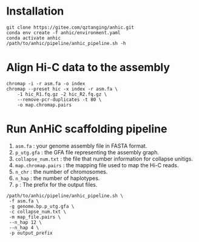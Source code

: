 # Installation

```
git clone https://gitee.com/qztanging/anhic.git
conda env create -f anhic/environment.yaml
conda activate anhic
/path/to/anhic/pipeline/anhic_pipeline.sh -h
```

# Align Hi-C data to the assembly

```
chromap -i -r asm.fa -o index
chromap --preset hic -x index -r asm.fa \
    -1 hic_R1.fq.gz -2 hic_R2.fq.gz \
    --remove-pcr-duplicates -t 80 \
    -o map.chromap.pairs

```

# Run AnHiC scaffolding pipeline

1. `asm.fa` :  your genome assembly file in FASTA format.
2. `p_utg.gfa` : the GFA file representing the assembly graph.
3. `collapse_num.txt` : the file that number information for collapse unitigs.
4. `map.chromap.pairs` : the mapping file used to map the Hi-C reads.
5. `n_chr` : the number of chromosomes.
6. `n_hap` : the number of haplotypes.
7. `p` : The prefix for the output files.

```
/path/to/anhic/pipeline/anhic_pipeline.sh \
 -f asm.fa \
 -g genome.bp.p_utg.gfa \
 -c collapse_num.txt \
 -m map_file.pairs \
 --n_hap 12 \
 --n_hap 4 \
 -p output_prefix
```
